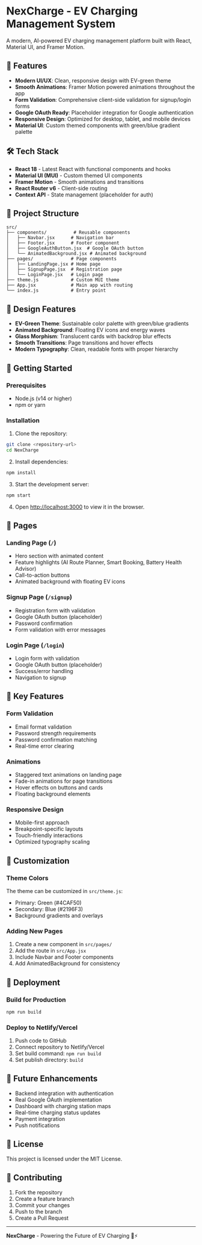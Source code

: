 # NexCharge - EV Charging Management System

A modern, AI-powered EV charging management platform built with React, Material UI, and Framer Motion.

## 🚀 Features

- **Modern UI/UX**: Clean, responsive design with EV-green theme
- **Smooth Animations**: Framer Motion powered animations throughout the app
- **Form Validation**: Comprehensive client-side validation for signup/login forms
- **Google OAuth Ready**: Placeholder integration for Google authentication
- **Responsive Design**: Optimized for desktop, tablet, and mobile devices
- **Material UI**: Custom themed components with green/blue gradient palette

## 🛠 Tech Stack

- **React 18** - Latest React with functional components and hooks
- **Material UI (MUI)** - Custom themed UI components
- **Framer Motion** - Smooth animations and transitions
- **React Router v6** - Client-side routing
- **Context API** - State management (placeholder for auth)

## 📁 Project Structure

```
src/
├── components/          # Reusable components
│   ├── Navbar.jsx      # Navigation bar
│   ├── Footer.jsx      # Footer component
│   ├── GoogleAuthButton.jsx  # Google OAuth button
│   └── AnimatedBackground.jsx # Animated background
├── pages/              # Page components
│   ├── LandingPage.jsx # Home page
│   ├── SignupPage.jsx  # Registration page
│   └── LoginPage.jsx   # Login page
├── theme.js            # Custom MUI theme
├── App.jsx             # Main app with routing
└── index.js            # Entry point
```

## 🎨 Design Features

- **EV-Green Theme**: Sustainable color palette with green/blue gradients
- **Animated Background**: Floating EV icons and energy waves
- **Glass Morphism**: Translucent cards with backdrop blur effects
- **Smooth Transitions**: Page transitions and hover effects
- **Modern Typography**: Clean, readable fonts with proper hierarchy

## 🚀 Getting Started

### Prerequisites

- Node.js (v14 or higher)
- npm or yarn

### Installation

1. Clone the repository:
```bash
git clone <repository-url>
cd NexCharge
```

2. Install dependencies:
```bash
npm install
```

3. Start the development server:
```bash
npm start
```

4. Open [http://localhost:3000](http://localhost:3000) to view it in the browser.

## 📱 Pages

### Landing Page (`/`)
- Hero section with animated content
- Feature highlights (AI Route Planner, Smart Booking, Battery Health Advisor)
- Call-to-action buttons
- Animated background with floating EV icons

### Signup Page (`/signup`)
- Registration form with validation
- Google OAuth button (placeholder)
- Password confirmation
- Form validation with error messages

### Login Page (`/login`)
- Login form with validation
- Google OAuth button (placeholder)
- Success/error handling
- Navigation to signup

## 🎯 Key Features

### Form Validation
- Email format validation
- Password strength requirements
- Password confirmation matching
- Real-time error clearing

### Animations
- Staggered text animations on landing page
- Fade-in animations for page transitions
- Hover effects on buttons and cards
- Floating background elements

### Responsive Design
- Mobile-first approach
- Breakpoint-specific layouts
- Touch-friendly interactions
- Optimized typography scaling

## 🔧 Customization

### Theme Colors
The theme can be customized in `src/theme.js`:
- Primary: Green (#4CAF50)
- Secondary: Blue (#2196F3)
- Background gradients and overlays

### Adding New Pages
1. Create a new component in `src/pages/`
2. Add the route in `src/App.jsx`
3. Include Navbar and Footer components
4. Add AnimatedBackground for consistency

## 🚀 Deployment

### Build for Production
```bash
npm run build
```

### Deploy to Netlify/Vercel
1. Push code to GitHub
2. Connect repository to Netlify/Vercel
3. Set build command: `npm run build`
4. Set publish directory: `build`

## 🔮 Future Enhancements

- Backend integration with authentication
- Real Google OAuth implementation
- Dashboard with charging station maps
- Real-time charging status updates
- Payment integration
- Push notifications

## 📄 License

This project is licensed under the MIT License.

## 🤝 Contributing

1. Fork the repository
2. Create a feature branch
3. Commit your changes
4. Push to the branch
5. Create a Pull Request

---

**NexCharge** - Powering the Future of EV Charging 🚗⚡
